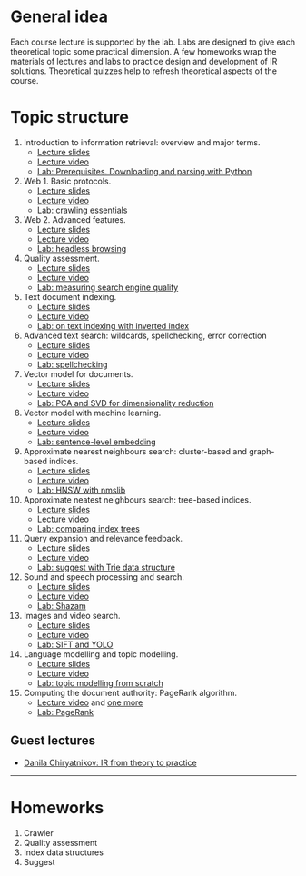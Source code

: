 # General idea

Each course lecture is supported by the lab. Labs are designed to give
each theoretical topic some practical dimension. A few homeworks wrap the 
materials of lectures and labs to practice design and development of 
IR solutions. Theoretical quizzes help to refresh theoretical aspects of the course.

# Topic structure

1. Introduction to information retrieval: overview and major terms.
    - [Lecture slides](/slides/2021/01.%20Intro%20to%20IR.pdf)
    - [Lecture video](https://youtu.be/aj43QgDgnLM?t=948)
    - [Lab: Prerequisites. Downloading and parsing with Python](/labs/00%20-%20Intro.ipynb)
2. Web 1. Basic protocols.
    - [Lecture slides](/slides/2021/03-04.%20Basics%20of%20web.pdf)
    - [Lecture video](https://youtu.be/7pyKSxWBDN0)
    - [Lab: crawling essentials](/labs/01%20-%20Crawling%20lab.ipynb)
3. Web 2. Advanced features.
    - [Lecture slides](/slides/2021/03-04.%20Basics%20of%20web.pdf)
    - [Lecture video](https://youtu.be/UfZH13hK61Q)
    - [Lab: headless browsing](/labs/02%20-%20Headless.ipynb)
4. Quality assessment.
    - [Lecture slides](/slides/2021/02.%20Quality%20assessment.pdf)
    - [Lecture video](https://youtu.be/xdPCbEDI2iU)
    - [Lab: measuring search engine quality](/labs/03%20-%20Measuring%20quality.ipynb)
5. Text document indexing.
    - [Lecture slides](/slides/2021/05.%20Text%20documents%20indexing.pdf)
    - [Lecture video](https://youtu.be/amt5hFi_3kY)
    - [Lab: on text indexing with inverted index](/labs/05%20-%20Indices.ipynb)
6. Advanced text search: wildcards, spellchecking, error correction
    - [Lecture slides](/slides/2021/06.%20Wildcards%2C%20spellchecking%20and%20query%20correction.pdf)
    - [Lecture video](https://youtu.be/5M1y6vbRT-o)
    - [Lab: spellchecking](/labs/06%20-%20Spellchecking.ipynb)
7. Vector model for documents.
    - [Lecture slides](/slides/2021/07.%20Vector%20Model.pdf)
    - [Lecture video](https://youtu.be/n9gEJdAnsU0)
    - [Lab: PCA and SVD for dimensionality reduction](/labs/07%20-%20Vector%20Space%20Model.ipynb)
8. Vector model with machine learning.
    - [Lecture slides](/slides/2021/08.%20Vector%20space%20modelling%20with%20ML.pdf)
    - [Lecture video](https://youtu.be/wcfZgybdRRU)
    - [Lab: sentence-level embedding](/labs/08%20-%20Vector%20Space%20Model%20with%20ML.ipynb)
9. Approximate nearest neighbours search: cluster-based and graph-based indices.
    - [Lecture slides](/slides/2021/09.%20Approximate%20nearest%20neighbours%20search%20%231.pdf)
    - [Lecture video](https://youtu.be/MZ3RY-MwiLw)
    - [Lab: HNSW with nmslib](/labs/09%20-%20Indexing%20with%20Graph.ipynb)
10. Approximate neatest neighbours search: tree-based indices.
    - [Lecture slides](/slides/2021/10.%20Approximate%20nearest%20neighbours%20search%20%232.pdf)
    - [Lecture video](https://youtu.be/B0LcpwJk3sM)
    - [Lab: comparing index trees](/labs/10%20-%20Indexing%20with%20trees.ipynb)
11. Query expansion and relevance feedback.
    - [Lecture slides](/slides/2021/14.%20Query%20expansion%20and%20relevance%20feedback.pdf)
    - [Lecture video](https://youtu.be/qDtP4f4Qxiw)
    - [Lab: suggest with Trie data structure](/labs/11%20-%20Suggest%20lab.ipynb)
12. Sound and speech processing and search.
    - [Lecture slides](/slides/2021/11.%20Sound%20and%20speech%20retrieval.pdf)
    - [Lecture video](https://youtu.be/6rp_3AXl5MU)
    - [Lab: Shazam](/labs/12%20-%20Shazam.ipynb)
13. Images and video search.
    - [Lecture slides](/slides/2021/12.%20Image%20and%20video%20retrieval.pdf)
    - [Lecture video](https://youtu.be/xd3BLVkTyAo)
    - [Lab: SIFT and YOLO](/labs/13%20-%20SIFT%20and%20embeddings%20for%20search.ipynb)
14. Language modelling and topic modelling.
    - [Lecture slides](/slides/2021/13.%20Language%20and%20topic%20modelling.pdf)
    - [Lecture video](https://youtu.be/BSFPcONA3xY)
    - [Lab: topic modelling from scratch](/labs/14%20-%20Language%20and%20topic%20modelling.ipynb)
15. Computing the document authority: PageRank algorithm.
    - [Lecture video](https://youtu.be/k2aptqWPmVA) and [one more](https://youtu.be/ejYiOZebVH8)
    - [Lab: PageRank](/labs/15%20-%20PageRank.ipynb)

## Guest lectures
 - [Danila Chiryatnikov: IR from theory to practice](https://youtu.be/Aod6QcdspGM)

---

# Homeworks

1. Crawler
2. Quality assessment
3. Index data structures
4. Suggest
